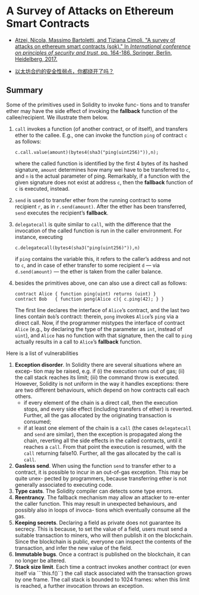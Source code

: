 # A Survey of Attacks on Ethereum Smart Contracts

- [Atzei, Nicola, Massimo Bartoletti, and Tiziana Cimoli. "A survey of attacks on ethereum smart contracts (sok)." In *International conference on principles of security and trust*, pp. 164-186. Springer, Berlin, Heidelberg, 2017.](https://link.springer.com/chapter/10.1007/978-3-662-54455-6_8)

- [以太坊合约的安全性弱点，你都绕开了吗？](https://zhuanlan.zhihu.com/p/55866676)

## Summary

Some of the primitives used in Solidity to invoke func- tions and to transfer ether may have the side effect of invoking the **fallback** function of the callee/recipient. We illustrate them below.

1. ```call``` invokes a function (of another contract, or of itself), and transfers ether to the callee. E.g., one can invoke the function ```ping``` of contract  ```c``` as follows:

   ```solidity
   c.call.value(amount)(bytes4(sha3("ping(uint256)")),n);
   ```

   where the called function is identified by the first 4 bytes of its hashed signature, ```amount``` determines how many wei have to be transferred to ```c```, and ```n``` is the actual parameter of ping. Remarkably, if a function with the given signature does not exist at address ```c```, then the **fallback** function of ```c``` is executed, instead.

2. ```send``` is used to transfer ether from the running contract to some recipient ```r```, as in ```r.send(amount)```. After the ether has been transferred, ```send``` executes the recipient’s **fallback**.

3. ```delegatecall``` is quite similar to ```call```, with the difference that the invocation of the called function is run in the caller environment. For instance, executing 

   ```solidity
   c.delegatecall(bytes4(sha3("ping(uint256)")),n)
   ```

   if ```ping``` contains the variable this, it refers to the caller’s address and not to ```c```, and in case of ether transfer to some recipient ```d``` — via ```d.send(amount)``` — the ether is taken from the caller balance.

4. besides the primitives above, one can also use a direct call as follows:

   ```solidity
   contract Alice { function ping(uint) returns (uint) }
   contract Bob   { function pong(Alice c){ c.ping(42); } }
   ```

   The first line declares the interface of ```Alice```’s contract, and the last two lines contain ```Bob```’s contract: therein, ```pong``` invokes ```Alice```’s ```ping``` via a direct call. Now, if the programmer mistypes the interface of contract ```Alice``` (e.g., by declaring the type of the parameter as ```int```, instead of ```uint```), and ```Alice``` has no function with that signature, then the call to ```ping``` actually results in a call to ```Alice```’s **fallback** function.



Here is a list of vulnerabilities

1. **Exception disorder**. In Solidity there are several situations where an excep- tion may be raised, e.g. if (i) the execution runs out of gas; (ii) the call stack reaches its limit; (iii) the command throw is executed. However, Solidity is not uniform in the way it handles exceptions: there are two different behaviours, which depend on how contracts call each others.
   - if every element of the chain is a direct call, then the execution stops, and every side effect (including transfers of ether) is reverted. Further, all the gas allocated by the originating transaction is consumed;
   - if at least one element of the chain is a ```call``` (the cases ```delegatecall``` and ```send``` are similar), then the exception is propagated along the chain, reverting all the side effects in the called contracts, until it reaches a ```call```. From that point the execution is resumed, with the ```call``` returning false10. Further, all the gas allocated by the call is ```call```.
2. **Gasless send**. When using the function ```send``` to transfer ether to a contract, it is possible to incur in an out-of-gas exception. This may be quite unex- pected by programmers, because transferring ether is not generally associated to executing code.
3. **Type casts**. The Solidity compiler can detects some type errors.
4. **Reentrancy**. The fallback mechanism may allow an attacker to re-enter the caller function. This may result in unexpected behaviours, and possibly also in loops of invoca- tions which eventually consume all the gas.
5. **Keeping secrets**. Declaring a field as private does not guarantee its secrecy. This is because, to set the value of a field, users must send a suitable transaction to miners, who will then publish it on the blockchain. Since the blockchain is public, everyone can inspect the contents of the transaction, and infer the new value of the field.
6. **Immutable bugs**. Once a contract is published on the blockchain, it can no longer be altered. 
7. **Stack size limit**. Each time a contract invokes another contract (or even itself via ```this.f()``) the call stack associated with the transaction grows by one frame. The call stack is bounded to 1024 frames: when this limit is reached, a further invocation throws an exception.